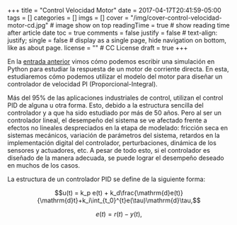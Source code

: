 +++
title = "Control Velocidad Motor"
date = 2017-04-17T20:41:59-05:00
tags = []
categories = []
imgs = []
cover = "/img/cover-control-velocidad-motor-cd.jpg"  # image show on top
readingTime = true  # show reading time after article date
toc = true
comments = false
justify = false  # text-align: justify;
single = false  # display as a single page, hide navigation on bottom, like as about page.
license = ""  # CC License
draft = true
+++

En la [entrada anterior](https://jhestolano.com/posts/simulacion-sistemas/) vimos cómo podemos escribir una simulación en Python para estudiar la respuesta de un motor de corriente directa. En esta, estudiaremos cómo podemos utilizar el modelo del motor para diseñar un controlador de velocidad PI (Proporcional-Integral).

Más del 95% de las aplicaciones industriales de control, utilizan el control PID de alguna u otra forma. Esto, debido a la estructura sencilla del controlador y a que ha sido estudiado por más de 50 años. Pero al ser un controlador lineal, el desempeño del sistema se ve afectado frente a efectos no lineales despreciados en la etapa de modelado: fricción seca en sistemas mecánicos, variación de parámetros del sistema, retardos en la implementación digital del controlador, perturbaciones, dinámica de los sensores y actuadores, etc. A pesar de todo esto, si el controlador es diseñado de la manera adecuada, se puede lograr el desempeño deseado en muchos de los casos.

La estructura de un controlador PID se define de la siguiente forma:

$$u(t) = k_p e(t) + k_d\frac{\mathrm{d}e(t)}{\mathrm{d}t}+k_i\int_{t_0}^{t}e(\tau)\mathrm{d}\tau,$$

$$e(t)=r(t)-y(t),$$
